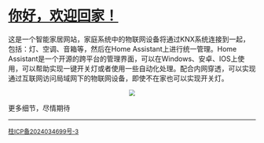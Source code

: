 # [你好，欢迎回家！]()

这是一个智能家居网站，家庭系统中的物联网设备将通过KNX系统连接到一起，包括：灯、空调、音箱等，然后在Home Assistant上进行统一管理。Home Assistant是一个开源的跨平台的管理界面，可以在Windows、安卓、IOS上使用，可以帮助实现一键开关灯或者使用一些自动化处理。配合内网穿透，可以实现通过互联网访问局域网下的物联网设备，即使不在家也可以实现开关灯。

<p align="center">
    <img src="https://dwgan.top/PicGo/img/202408161810161.jpg" style="zoom: 80%;" />
</p>

更多细节，尽情期待

---
<div class="page__footer-copyright" style="text-align: left; font-size: 12px;">
  <a href="https://beian.miit.gov.cn" rel="nofollow">桂ICP备2024034699号-3</a>
</div>

